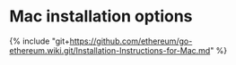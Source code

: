 # Mac installation options

{% include "git+https://github.com/ethereum/go-ethereum.wiki.git/Installation-Instructions-for-Mac.md" %}